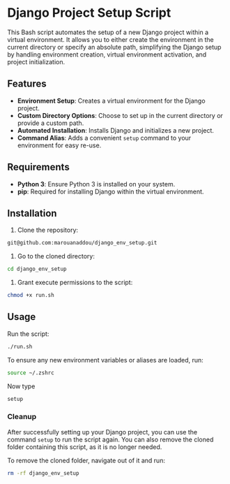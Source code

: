 # Django Project Setup Script

This Bash script automates the setup of a new Django project within a virtual environment. It allows you to either create the environment in the current directory or specify an absolute path, simplifying the Django setup by handling environment creation, virtual environment activation, and project initialization.

## Features

- **Environment Setup**: Creates a virtual environment for the Django project.
- **Custom Directory Options**: Choose to set up in the current directory or provide a custom path.
- **Automated Installation**: Installs Django and initializes a new project.
- **Command Alias**: Adds a convenient `setup` command to your environment for easy re-use.

## Requirements

- **Python 3**: Ensure Python 3 is installed on your system.
- **pip**: Required for installing Django within the virtual environment.

## Installation

1. Clone the repository:

```bash
git@github.com:marouanaddou/django_env_setup.git
```

1. Go to the cloned directory:

```bash
cd django_env_setup
```

1. Grant execute permissions to the script:

```bash
chmod +x run.sh
```

## Usage

Run the script:

```bash
./run.sh
```

To ensure any new environment variables or aliases are loaded, run:

```bash
source ~/.zshrc
```

Now  type

```bash
setup
```

### Cleanup

After successfully setting up your Django project, you can use the command `setup` to run the script again. You can also remove the cloned folder containing this script, as it is no longer needed.

To remove the cloned folder, navigate out of it and run:

```bash
rm -rf django_env_setup
```
